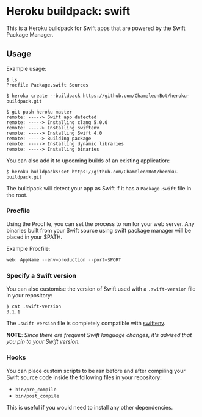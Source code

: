 # Heroku buildpack: swift

This is a Heroku buildpack for Swift apps that are powered by the Swift Package Manager.

## Usage

Example usage:

```shell
$ ls
Procfile Package.swift Sources

$ heroku create --buildpack https://github.com/ChameleonBot/heroku-buildpack.git

$ git push heroku master
remote: -----> Swift app detected
remote: -----> Installing clang 5.0.0
remote: -----> Installing swiftenv
remote: -----> Installing Swift 4.0
remote: -----> Building package
remote: -----> Installing dynamic libraries
remote: -----> Installing binaries
```

You can also add it to upcoming builds of an existing application:

```shell
$ heroku buildpacks:set https://github.com/ChameleonBot/heroku-buildpack.git
```

The buildpack will detect your app as Swift if it has a `Package.swift` file in
the root.

### Procfile

Using the Procfile, you can set the process to run for your web server. Any
binaries built from your Swift source using swift package manager will
be placed in your $PATH.

Example Procfile:

```swift
web: AppName --env=production --port=$PORT
```

### Specify a Swift version

You can also customise the version of Swift used with a `.swift-version` file
in your repository:

```shell
$ cat .swift-version
3.1.1
```

The `.swift-version` file is completely compatible with
[swiftenv](http://github.com/kylef/swiftenv).

**NOTE**: *Since there are frequent Swift language changes, it's advised that
you pin to your Swift version.*

### Hooks

You can place custom scripts to be ran before and after compiling your Swift
source code inside the following files in your repository:

- `bin/pre_compile`
- `bin/post_compile`

This is useful if you would need to install any other dependencies.
